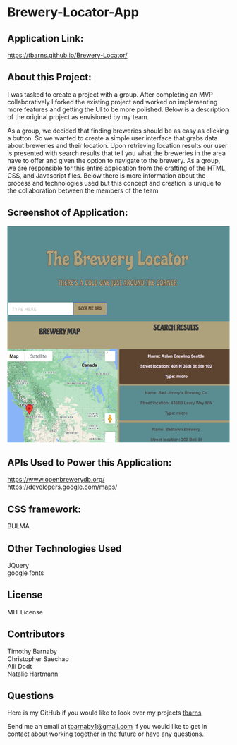 # Brewery-Locator-App

## Application Link:
https://tbarns.github.io/Brewery-Locator/


## About this Project: 
I was tasked to create a project with a group.  After completing an MVP collaboratively I forked the existing project and worked on implementing more features and getting the UI to be more polished.  Below is a description of the original project as envisioned by my team.

As a group, we decided that finding breweries should be as easy as clicking a button. So we wanted to create a simple user interface that grabs data about breweries and their location. Upon retrieving location results our user is presented with search results that tell you what the breweries in the area have to offer and given the option to navigate to the brewery.
As a group, we are responsible for this entire application from the crafting of the HTML, CSS, and Javascript files.  Below there is more information about the process and technologies used but this concept and creation is unique to the collaboration between the members of the team



## Screenshot of Application:

![](assets/Screenshot-1.png)

## APIs Used to Power this Application: 
https://www.openbrewerydb.org/<br />
https://developers.google.com/maps/

## CSS framework:
BULMA

## Other Technologies Used
JQuery<br />
google fonts

## License
MIT License

## Contributors
Timothy Barnaby<br />
Christopher Saechao<br />
Alli Dodt<br />
Natalie Hartmann

## Questions
Here is my GitHub if you would like to look over my projects [tbarns](https://github.com/tbarns)

Send me an email at [tbarnaby1@gmail.com](mailto:tbarnaby1@gmail.com) if you would like to get in contact about working together in the future or have any questions.
